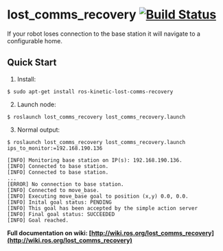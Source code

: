 # lost_comms_recovery [![Build Status](http://build.ros.org/buildStatus/icon?job=Kbin_uX64__lost_comms_recovery__ubuntu_xenial_amd64__binary)](http://build.ros.org/job/Kbin_uX64__lost_comms_recovery__ubuntu_xenial_amd64__binary)

If your robot loses connection to the base station it will navigate to a configurable home.

## Quick Start

1. Install:

```
$ sudo apt-get install ros-kinetic-lost-comms-recovery
```
2. Launch node:

```
$ roslaunch lost_comms_recovery lost_comms_recovery.launch
```

3. Normal output:

```
$ roslaunch lost_comms_recovery lost_comms_recovery.launch ips_to_monitor:=192.168.190.136

[INFO] Monitoring base station on IP(s): 192.168.190.136.
[INFO] Connected to base station.
[INFO] Connected to base station.
...
[ERROR] No connection to base station.
[INFO] Connected to move_base.
[INFO] Executing move_base goal to position (x,y) 0.0, 0.0.
[INFO] Inital goal status: PENDING
[INFO] This goal has been accepted by the simple action server
[INFO] Final goal status: SUCCEEDED
[INFO] Goal reached.
```

**Full documentation on wiki: [http://wiki.ros.org/lost_comms_recovery](http://wiki.ros.org/lost_comms_recovery)**
